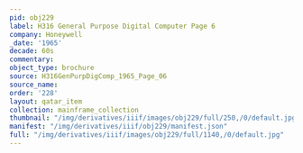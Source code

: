 ```yaml
---
pid: obj229
label: H316 General Purpose Digital Computer Page 6
company: Honeywell
_date: '1965'
decade: 60s
commentary:
object_type: brochure
source: H316GenPurpDigComp_1965_Page_06
source_name:
order: '228'
layout: qatar_item
collection: mainframe_collection
thumbnail: "/img/derivatives/iiif/images/obj229/full/250,/0/default.jpg"
manifest: "/img/derivatives/iiif/obj229/manifest.json"
full: "/img/derivatives/iiif/images/obj229/full/1140,/0/default.jpg"
---
```

